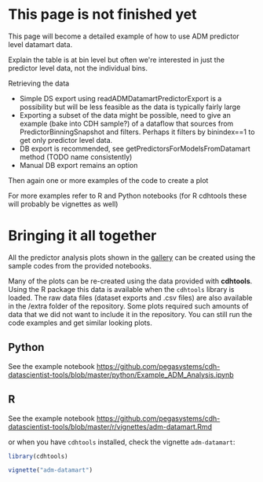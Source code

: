 # This page is not finished yet

This page will become a detailed example of how to use ADM predictor level datamart data.

Explain the table is at bin level but often we're interested in just the predictor level data, not the individual bins.

Retrieving the data
* Simple DS export using readADMDatamartPredictorExport is a possibility but will be less feasible as the data is typically fairly large
* Exporting a subset of the data might be possible, need to give an example (bake into CDH sample?) of a dataflow that sources from PredictorBinningSnapshot and filters. Perhaps it filters by binindex==1 to get only predictor level data.
* DB export is recommended, see getPredictorsForModelsFromDatamart method (TODO name consistently)
* Manual DB export remains an option


Then again one or more examples of the code to create a plot

For more examples refer to R and Python notebooks (for R cdhtools these will probably be vignettes as well)

# Bringing it all together

All the predictor analysis plots shown in the [gallery](CDH-Graph-Gallery) can be created using the sample codes from the provided notebooks.

Many of the plots can be re-created using the data provided with **cdhtools**. Using the R package this data is available when the `cdhtools` library is loaded. The raw data files (dataset exports and .csv files) are also available in the /extra folder of the repository. Some plots required such amounts of data that we did not want to include it in the repository. You can still run the code examples and get similar looking plots.

## Python

See the example notebook https://github.com/pegasystems/cdh-datascientist-tools/blob/master/python/Example_ADM_Analysis.ipynb

## R

See the example notebook https://github.com/pegasystems/cdh-datascientist-tools/blob/master/r/vignettes/adm-datamart.Rmd

or when you have `cdhtools` installed, check the vignette `adm-datamart`: 

```r
library(cdhtools)

vignette("adm-datamart")
```


